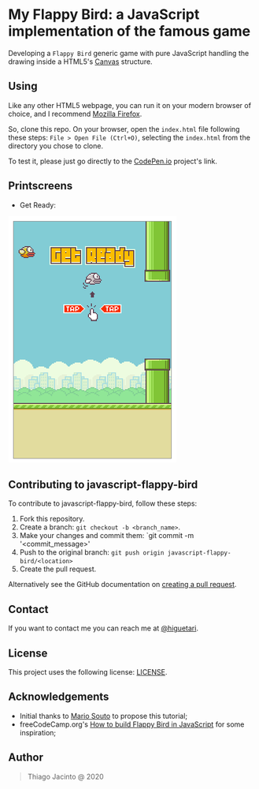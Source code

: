 # My Flappy Bird: a JavaScript implementation of the famous game

Developing a `Flappy Bird` generic game with pure JavaScript handling the drawing inside a HTML5's [Canvas](https://developer.mozilla.org/en-US/docs/Web/API/Canvas_API) structure.

## Using

Like any other HTML5 webpage, you can run it on your modern browser of choice, and I recommend [Mozilla Firefox](https://www.mozilla.org/firefox/new/). 

So, clone this repo. On your browser, open the `index.html` file following these steps: `File > Open File (Ctrl+O)`, selecting the `index.html` from the directory you chose to clone.

To test it, please just go directly to the [CodePen.io](https://codepen.io/thiagojacinto/project/full/DKmErY) project's link.

## Printscreens
- Get Ready:

![Get Ready screen](https://github.com/thiagojacinto/javascript-flappy-bird/blob/master/promo/getReady.png?raw=true)

## Contributing to javascript-flappy-bird

To contribute to javascript-flappy-bird, follow these steps:

1. Fork this repository.
2. Create a branch: `git checkout -b <branch_name>`. 
3. Make your changes and commit them: `git commit -m '<commit_message>'
4. Push to the original branch: `git push origin javascript-flappy-bird/<location>`
5. Create the pull request.

Alternatively see the GitHub documentation on [creating a pull request](https://help.github.com/en/github/collaborating-with-issues-and-pull-requests/creating-a-pull-request).

## Contact 

If you want to contact me you can reach me at [@higuetari](https://twitter.com/higuetari).

## License 

This project uses the following license: [LICENSE](./LICENSE).

## Acknowledgements

- Initial thanks to [Mario Souto](https://github.com/omariosouto) to propose this tutorial;
- freeCodeCamp.org's [How to build Flappy Bird in JavaScript](https://youtu.be/pufKO5EG8nc) for some inspiration;

## Author

> Thiago Jacinto @ 2020
